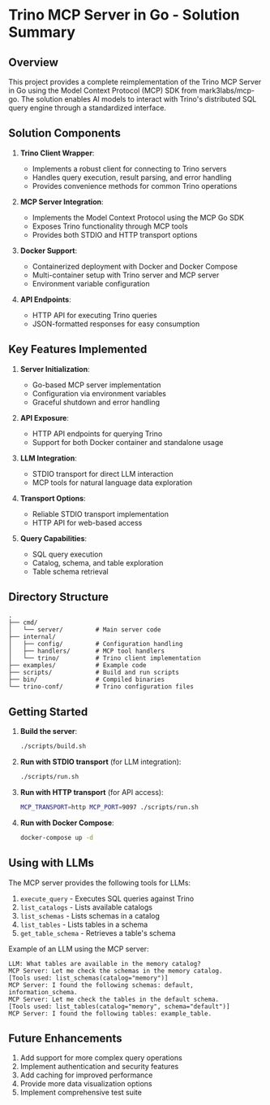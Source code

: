 # Trino MCP Server in Go - Solution Summary

## Overview

This project provides a complete reimplementation of the Trino MCP Server in Go using the Model Context Protocol (MCP) SDK from mark3labs/mcp-go. The solution enables AI models to interact with Trino's distributed SQL query engine through a standardized interface.

## Solution Components

1. **Trino Client Wrapper**: 
   - Implements a robust client for connecting to Trino servers
   - Handles query execution, result parsing, and error handling
   - Provides convenience methods for common Trino operations

2. **MCP Server Integration**:
   - Implements the Model Context Protocol using the MCP Go SDK
   - Exposes Trino functionality through MCP tools
   - Provides both STDIO and HTTP transport options

3. **Docker Support**:
   - Containerized deployment with Docker and Docker Compose
   - Multi-container setup with Trino server and MCP server
   - Environment variable configuration

4. **API Endpoints**:
   - HTTP API for executing Trino queries
   - JSON-formatted responses for easy consumption

## Key Features Implemented

1. **Server Initialization**:
   - Go-based MCP server implementation
   - Configuration via environment variables
   - Graceful shutdown and error handling

2. **API Exposure**:
   - HTTP API endpoints for querying Trino
   - Support for both Docker container and standalone usage

3. **LLM Integration**:
   - STDIO transport for direct LLM interaction
   - MCP tools for natural language data exploration

4. **Transport Options**:
   - Reliable STDIO transport implementation
   - HTTP API for web-based access

5. **Query Capabilities**:
   - SQL query execution
   - Catalog, schema, and table exploration
   - Table schema retrieval

## Directory Structure

```
.
├── cmd/
│   └── server/         # Main server code
├── internal/
│   ├── config/         # Configuration handling
│   ├── handlers/       # MCP tool handlers
│   └── trino/          # Trino client implementation
├── examples/           # Example code
├── scripts/            # Build and run scripts
├── bin/                # Compiled binaries
└── trino-conf/         # Trino configuration files
```

## Getting Started

1. **Build the server**:
   ```bash
   ./scripts/build.sh
   ```

2. **Run with STDIO transport** (for LLM integration):
   ```bash
   ./scripts/run.sh
   ```

3. **Run with HTTP transport** (for API access):
   ```bash
   MCP_TRANSPORT=http MCP_PORT=9097 ./scripts/run.sh
   ```

4. **Run with Docker Compose**:
   ```bash
   docker-compose up -d
   ```

## Using with LLMs

The MCP server provides the following tools for LLMs:

1. `execute_query` - Executes SQL queries against Trino
2. `list_catalogs` - Lists available catalogs
3. `list_schemas` - Lists schemas in a catalog
4. `list_tables` - Lists tables in a schema
5. `get_table_schema` - Retrieves a table's schema

Example of an LLM using the MCP server:

```
LLM: What tables are available in the memory catalog?
MCP Server: Let me check the schemas in the memory catalog.
[Tools used: list_schemas(catalog="memory")]
MCP Server: I found the following schemas: default, information_schema.
MCP Server: Let me check the tables in the default schema.
[Tools used: list_tables(catalog="memory", schema="default")]
MCP Server: I found the following tables: example_table.
```

## Future Enhancements

1. Add support for more complex query operations
2. Implement authentication and security features
3. Add caching for improved performance
4. Provide more data visualization options
5. Implement comprehensive test suite 
